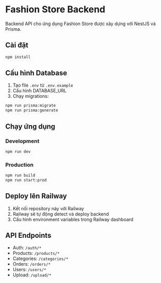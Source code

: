 # Fashion Store Backend

Backend API cho ứng dụng Fashion Store được xây dựng với NestJS và Prisma.

## Cài đặt

```bash
npm install
```

## Cấu hình Database

1. Tạo file `.env` từ `.env.example`
2. Cấu hình DATABASE_URL
3. Chạy migrations:

```bash
npm run prisma:migrate
npm run prisma:generate
```

## Chạy ứng dụng

### Development
```bash
npm run dev
```

### Production
```bash
npm run build
npm run start:prod
```

## Deploy lên Railway

1. Kết nối repository này với Railway
2. Railway sẽ tự động detect và deploy backend
3. Cấu hình environment variables trong Railway dashboard

## API Endpoints

- Auth: `/auth/*`
- Products: `/products/*`
- Categories: `/categories/*`
- Orders: `/orders/*`
- Users: `/users/*`
- Upload: `/upload/*`